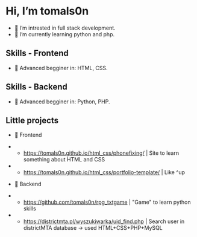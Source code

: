 # Hi, I’m tomals0n

- 📑 I’m intrested in full stack development.
- 🌱 I’m currently learning python and php.

## Skills - Frontend

- 📜 Advanced begginer in: HTML, CSS.

## Skills - Backend

- 📜 Advanced begginer in: Python, PHP.

## Little projects

- 📑 Frontend
- - https://tomals0n.github.io/html_css/phonefixing/ | Site to learn something about HTML and CSS
- - https://tomals0n.github.io/html_css/portfolio-template/ | Like ^up


- 📑 Backend
- - https://github.com/tomals0n/rpg_txtgame | "Game" to learn python skills
- - https://districtmta.pl/wyszukiwarka/uid_find.php | Search user in districtMTA database -> used HTML+CSS+PHP+MySQL

<!---
tomals0n/tomals0n is a ✨ special ✨ repository because its `README.md` (this file) appears on your GitHub profile.
You can click the Preview link to take a look at your changes.
--->
